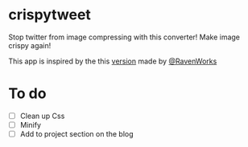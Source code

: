 # crispytweet
Stop twitter from image compressing with this converter! Make image crispy again!

This app is inspired by the this [version](http://ravenworks.ca/twitimagefix/) made by [@RavenWorks](https://twitter.com/ravenworks)

# To do
- [ ] Clean up Css
- [ ] Minify
- [ ] Add to project section on the blog
